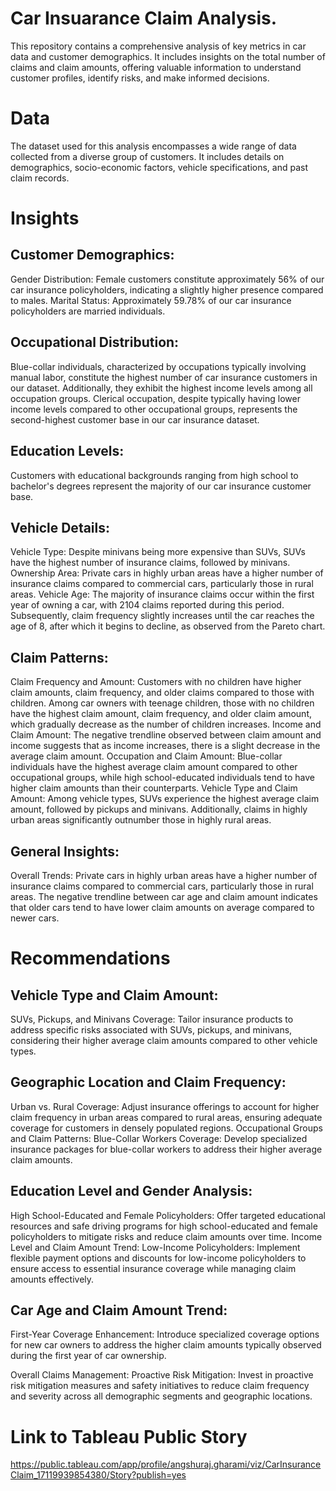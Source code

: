 # Car Insuarance Claim Analysis.
This repository contains a comprehensive analysis of key metrics in car data and customer demographics. It includes insights on the total number of claims and claim amounts, offering valuable information to understand customer profiles, identify risks, and make informed decisions.

# Data
The dataset used for this analysis encompasses a wide range of data collected from a diverse group of customers. It includes details on demographics, socio-economic factors, vehicle specifications, and past claim records.

# Insights

## Customer Demographics:
Gender Distribution:
Female customers constitute approximately 56% of our car insurance policyholders, indicating a slightly higher presence compared to males.
Marital Status:
Approximately 59.78% of our car insurance policyholders are married individuals.

## Occupational Distribution:
Blue-collar individuals, characterized by occupations typically involving manual labor, constitute the highest number of car insurance customers in our dataset. Additionally, they exhibit the highest income levels among all occupation groups.
Clerical occupation, despite typically having lower income levels compared to other occupational groups, represents the second-highest customer base in our car insurance dataset.

## Education Levels:
Customers with educational backgrounds ranging from high school to bachelor's degrees represent the majority of our car insurance customer base.

## Vehicle Details:
Vehicle Type:
Despite minivans being more expensive than SUVs, SUVs have the highest number of insurance claims, followed by minivans.
Ownership Area:
Private cars in highly urban areas have a higher number of insurance claims compared to commercial cars, particularly those in rural areas.
Vehicle Age:
The majority of insurance claims occur within the first year of owning a car, with 2104 claims reported during this period. Subsequently, claim frequency slightly increases until the car reaches the age of 8, after which it begins to decline, as observed from the Pareto chart.

## Claim Patterns:
Claim Frequency and Amount:
Customers with no children have higher claim amounts, claim frequency, and older claims compared to those with children.
Among car owners with teenage children, those with no children have the highest claim amount, claim frequency, and older claim amount, which gradually decrease as the number of children increases.
Income and Claim Amount:
The negative trendline observed between claim amount and income suggests that as income increases, there is a slight decrease in the average claim amount.
Occupation and Claim Amount:
Blue-collar individuals have the highest average claim amount compared to other occupational groups, while high school-educated individuals tend to have higher claim amounts than their counterparts.
Vehicle Type and Claim Amount:
Among vehicle types, SUVs experience the highest average claim amount, followed by pickups and minivans. Additionally, claims in highly urban areas significantly outnumber those in highly rural areas.

## General Insights:
Overall Trends:
Private cars in highly urban areas have a higher number of insurance claims compared to commercial cars, particularly those in rural areas.
The negative trendline between car age and claim amount indicates that older cars tend to have lower claim amounts on average compared to newer cars.

# Recommendations

## Vehicle Type and Claim Amount:
SUVs, Pickups, and Minivans Coverage: Tailor insurance products to address specific risks associated with SUVs, pickups, and minivans, considering their higher average claim amounts compared to other vehicle types.

## Geographic Location and Claim Frequency:
Urban vs. Rural Coverage: Adjust insurance offerings to account for higher claim frequency in urban areas compared to rural areas, ensuring adequate coverage for customers in densely populated regions.
Occupational Groups and Claim Patterns:
Blue-Collar Workers Coverage: Develop specialized insurance packages for blue-collar workers to address their higher average claim amounts.

## Education Level and Gender Analysis:
High School-Educated and Female Policyholders: Offer targeted educational resources and safe driving programs for high school-educated and female policyholders to mitigate risks and reduce claim amounts over time.
Income Level and Claim Amount Trend:
Low-Income Policyholders: Implement flexible payment options and discounts for low-income policyholders to ensure access to essential insurance coverage while managing claim amounts effectively.

## Car Age and Claim Amount Trend:
First-Year Coverage Enhancement: Introduce specialized coverage options for new car owners to address the higher claim amounts typically observed during the first year of car ownership.

Overall Claims Management:
Proactive Risk Mitigation: Invest in proactive risk mitigation measures and safety initiatives to reduce claim frequency and severity across all demographic segments and geographic locations.

# Link to Tableau Public Story
https://public.tableau.com/app/profile/angshuraj.gharami/viz/CarInsuranceClaim_17119939854380/Story?publish=yes













